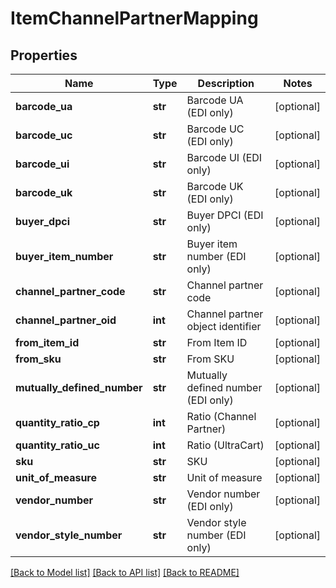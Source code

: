 # ItemChannelPartnerMapping

## Properties
Name | Type | Description | Notes
------------ | ------------- | ------------- | -------------
**barcode_ua** | **str** | Barcode UA (EDI only) | [optional] 
**barcode_uc** | **str** | Barcode UC (EDI only) | [optional] 
**barcode_ui** | **str** | Barcode UI (EDI only) | [optional] 
**barcode_uk** | **str** | Barcode UK (EDI only) | [optional] 
**buyer_dpci** | **str** | Buyer DPCI (EDI only) | [optional] 
**buyer_item_number** | **str** | Buyer item number (EDI only) | [optional] 
**channel_partner_code** | **str** | Channel partner code | [optional] 
**channel_partner_oid** | **int** | Channel partner object identifier | [optional] 
**from_item_id** | **str** | From Item ID | [optional] 
**from_sku** | **str** | From SKU | [optional] 
**mutually_defined_number** | **str** | Mutually defined number (EDI only) | [optional] 
**quantity_ratio_cp** | **int** | Ratio (Channel Partner) | [optional] 
**quantity_ratio_uc** | **int** | Ratio (UltraCart) | [optional] 
**sku** | **str** | SKU | [optional] 
**unit_of_measure** | **str** | Unit of measure | [optional] 
**vendor_number** | **str** | Vendor number (EDI only) | [optional] 
**vendor_style_number** | **str** | Vendor style number (EDI only) | [optional] 

[[Back to Model list]](../README.md#documentation-for-models) [[Back to API list]](../README.md#documentation-for-api-endpoints) [[Back to README]](../README.md)


